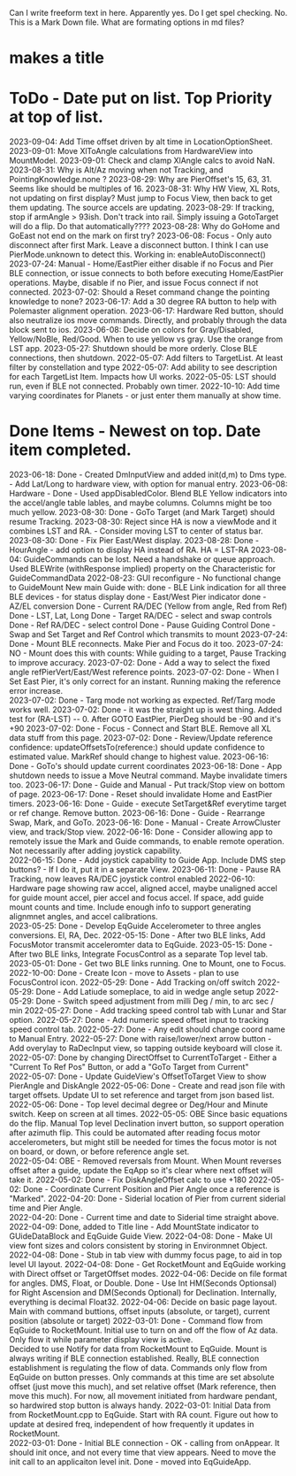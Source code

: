 Can I write freeform text in here.  Apparently yes.
Do I get spel checking.  No.
This is a Mark Down file. What are formating options in md files? 
  # makes a title

# ToDo - Date put on list. Top Priority at top of list. 

2023-09-04: Add Time offset driven by alt time in LocationOptionSheet.
2023-09-01: Move XlToAngle calculations from HardwareView into MountModel.
2023-09-01: Check and clamp XlAngle calcs to avoid NaN.
2023-08-31: Why is Alt/Az moving when not Tracking, and PointingKnowledge.none ?
2023-08-29: Why are PierOffset's 15, 63, 31.  Seems like should be multiples of 16.
2023-08-31: Why HW View, XL Rots, not updating on first display?  Must jump to Focus View, then back to get them updating.  The source accels are updating.
2023-08-29: If tracking, stop if armAngle > 93ish.  Don't track into rail.  Simply issuing a GotoTarget will do a flip. Do that automatically????
2023-08-28: Why do GoHome and GoEast not end on the mark on first try?
2023-06-08: Focus - Only auto disconnect after first Mark. Leave a disconnect button.  I think I can use PierMode.unknown to detect this. Working in: enableAutoDisconnect()
2023-07-24: Manual - Home/EastPier either disable if no Focus and Pier BLE connection, or issue connects to both before executing Home/EastPier operations.  Maybe, disable if no Pier, and issue Focus connect if not connected.
2023-07-02: Should a Reset command change the pointing knowledge to none?
2023-06-17: Add a 30 degree RA button to help with Polemaster alignment operation.
2023-06-17: Hardware Red button, should also neutralize ios move commands. Directly, and probably through the data block sent to ios.
2023-06-08: Decide on colors for Gray/Disabled, Yellow/NoBle, Red/Good.  When to use yellow vs gray.  Use the orange from LST app.
2023-05-27: Shutdown should be more orderly.  Close BLE connections, then shutdown.
2022-05-07: Add filters to TargetList.  At least filter by constellation and type
2022-05-07: Add ability to see description for each TargetList Item.  Impacts how UI works.
2022-05-05: LST should run, even if BLE not connected.  Probably own timer.
2022-10-10: Add time varying coordinates for Planets - or just enter them manually at show time. 

# Done Items - Newest on top.  Date item completed.

2023-06-18: Done - Created DmInputView and added init(d,m) to Dms type. - Add Lat/Long to hardware view, with option for manual entry. 
2023-06-08: Hardware - Done - Used appDisabledColor.  Blend BLE Yellow indicators into the accel/angle table lables, and maybe columns.  Columns might be too much yellow.
2023-08-30: Done - GoTo Target (and Mark Target) should resume Tracking.
2023-08-30: Reject since HA is now a viewMode and it combines LST and RA. - Consider moving LST to center of status bar.
2023-08-30: Done - Fix Pier East/West display.
2023-08-28: Done - HourAngle - add option to display HA instead of RA.  HA = LST-RA
2023-08-04: GuideCommands can be lost.  Need a handshake or queue approach. Used BLEWrite (withResponse implied) property on the Characteristic for GuideCommandData
2022-08-23: GUI reconfigure - No functional change to GuideMount
  New main Guide with: 
    done - BLE Link indication for all three BLE devices - for status display
    done - East/West Pier indicator
    done - AZ/EL conversion
    Done - Current RA/DEC (Yellow from angle, Red from Ref)
    Done - LST, Lat, Long
    Done - Target RA/DEC - select and swap controls
    Done - Ref RA/DEC - select control
    Done - Pause Guiding Control
    Done - Swap and Set Target and Ref Control which transmits to mount
2023-07-24: Done - Mount BLE reconnects. Make Pier and Focus do it too.
2023-07-24: NO - Mount does this with counts:  While guiding to a target, Pause Tracking to improve accuracy.
2023-07-02: Done - Add a way to select the fixed angle refPierVert/East/West reference points. 
2023-07-02: Done - When I Set East Pier, it's only correct for an instant. Running making the reference error increase.  
2023-07-02: Done - Targ mode not working as expected. Ref/Targ mode works well.
2023-07-02: Done - it was the straight up is west thing.  Added test for (RA-LST) -- 0. After GOTO EastPier, PierDeg should be -90 and it's +90
2023-07-02: Done - Focus - Connect and Start BLE. Remove all XL data stuff from this page.
2023-07-02: Done - Review/Update reference confidence:  updateOffsetsTo(reference:) should update confidence to estimated value.  MarkRef should change to highest value. 
2023-06-16: Done - GoTo's should update current coordinates 
2023-06-18: Done - App shutdown needs to issue a Move Neutral command.  Maybe invalidate timers too.
2023-06-17: Done - Guide and Manual - Put track/Stop view on bottom of page. 
2023-06-17: Done - Reset should invalidate Home and EastPier timers.
2023-06-16: Done - Guide - execute SetTarget&Ref everytime target or ref change.  Remove button.
2023-06-16: Done - Guide - Rearrange Swap, Mark, and GoTo.
2023-06-16: Done - Manual - Create ArrowCluster view, and track/Stop view.
2022-06-16: Done - Consider allowing app to remotely issue the Mark and Guide commands, to enable remote operation. Not necessarily after adding joystick capability.  
2022-06-15: Done - Add joystick capability to Guide App.  Include DMS step buttons? - If I do it, put it in a separate View.
2023-06-11: Done - Pause RA Tracking, now leaves RA/DEC joystick control enabled
2022-06-10: Hardware page showing raw accel, aligned accel, maybe unaligned accel for guide mount accel, pier accel and focus accel.  If space, add guide mount counts and time. Include enough info to support generating alignmnet angles, and accel calibrations.  
2023-05-25: Done - Develop EqGuide Accelerometer to three angles conversions. El, RA, Dec.
2022-05-15: Done - After two BLE links, Add FocusMotor transmit acceleromter data to EqGuide.
2023-05-15: Done - After two BLE links, Integrate FocusControl as a separate Top level tab.
2023-05-01: Done - Get two BLE links running.  One to Mount, one to Focus.
2022-10-00: Done - Create Icon - move to Assets - plan to use FocusControl icon.
2022-05-29: Done - Add Tracking on/off switch
2022-05-29: Done - Add Latiude someplace, to aid in wedge angle setup
2022-05-29: Done - Switch speed adjustment from milli Deg / min, to arc sec / min
2022-05-27: Done - Add tracking speed control tab with Lunar and Star option.
2022-05-27: Done - Add numeric speed offset input to tracking speed control tab. 
2022-05-27: Done - Any edit should change coord name to Manual Entry.
2022-05-27: Done with raise/lower/next arrow button - Add overylay to RaDecInput view, so tapping outside keyboard will close it. 
2022-05-07: Done by changing DirectOffset to CurrentToTarget - Either a "Current To Ref Pos" Button, or add a "GoTo Target from Current"   
2022-05-07: Done - Update GuideView's OffsetToTarget View to show PierAngle and DiskAngle
2022-05-06: Done - Create and read json file with target offsets. Update UI to set reference and target from json based list. 
2022-05-06: Done - Top level decimal degree or Deg/Hour and Minute switch.  Keep on screen at all times.
2022-05-05: OBE Since basic equations do the flip.  Manual Top level Declination invert button, so support operation after azimuth flip. This could be automated after reading focus motor accelerometers, but might still be needed for times the focus motor is not on board, or down, or before reference angle set.   
2022-05-04: OBE - Removed reversals from Mount.  When Mount reverses offset after a guide, update the EqApp so it's clear where next offset will take it. 
2022-05-02: Done - Fix DiskAngleOffset calc to use +180
2022-05-02: Done - Coordinate Current Position and Pier Angle once a reference is "Marked".
2022-04-20: Done - Siderial location of Pier from current siderial time and Pier Angle.  
2022-04-20: Done - Current time and date to Siderial time straight above.
2022-04-09: Done, added to Title line - Add MountState indicator to GUideDataBlock and EqGuide Guide View. 
2022-04-08: Done - Make UI view font sizes and colors consistent by storing in Environmnet Object. 
2022-04-08: Done - Stub in tab view with dummy focus page, to aid in top level UI layout.
2022-04-08: Done - Get RocketMount and EqGuide working with Direct offset or TargetOffset modes.
2022-04-06: Decide on file format for angles.  DMS, Float, or Double.
   Done - Use Int HM(Seconds Optionsal) for Right Ascension and DM(Seconds Optional) for Declination.  Internally, everything is decimal Float32.
2022-04-06: Decide on basic page layout.  Main with command buttions, offset inputs (absolute, or target), current position (absolute or target)
2022-03-01: Done - Command flow from EqGuide to RocketMount.  Initial use to turn on and off the flow of Az data.  Only flow it while parameter display view is active.  
    Decided to use Notify for data from RocketMount to EqGuide.  Mount is always writing if BLE connection established.  Really, BLE connection establishment is regulating the flow of data. Commands only flow from EqGuide on button presses.  Only commands at this time are set absolute offset (just move this much), and set relative offset (Mark reference, then move this much).  For now, all movement initiated from hardware pendant, so hardwired stop button is always handy. 
2022-03-01: Initial Data from from RocketMount.cpp to EqGuide. Start with RA count.  Figure out how to update at desired freq, independent of how frequently it updates in RocketMount.  
2022-03-01: Done - Initial BLE connection - OK - calling from onAppear.  It should init once, and not every time that view appears.  Need to move the init call to an applicaiton level init. Done - moved into EqGuideApp.
